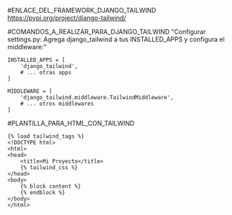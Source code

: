 #ENLACE_DEL_FRAMEWORK_DJANGO_TAILWIND
https://pypi.org/project/django-tailwind/

#COMANDOS_A_REALIZAR_PARA_DJANGO_TAILWIND
"Configurar settings.py: Agrega django_tailwind a tus INSTALLED_APPS y configura el middleware:"
  
    INSTALLED_APPS = [
        'django_tailwind',
        # ... otras apps
    ]

    MIDDLEWARE = [
        'django_tailwind.middleware.TailwindMiddleware',
        # ... otros middlewares
    ]


#PLANTILLA_PARA_HTML_CON_TAILWIND

    {% load tailwind_tags %}
    <!DOCTYPE html>
    <html>
    <head>
        <title>Mi Proyecto</title>
        {% tailwind_css %}
    </head>
    <body>
        {% block content %}
        {% endblock %}
    </body>
    </html>
